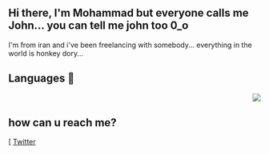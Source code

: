 ## Hi there, I'm Mohammad but everyone calls me John... you can tell me john too 0_o

I'm from iran and i've been freelancing with somebody...
everything in the world is honkey dory...

## Languages 🔨
<img align="right" src="https://github-readme-stats.vercel.app/api/top-langs/?username=0xj0hn&theme=tokyonight&hide=html,css,scss" />
</br>

## how can u reach me?
[ [Twitter](https://twitter.com/i_am_j0hn)
